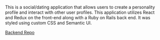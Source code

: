 This is a social/dating application that allows users to create a personality profile and interact with other user profiles. This application utilizes React and Redux on the front-end along with a Ruby on Rails back end. It was styled using custom CSS and Semantic UI.

[Backend Repo](https://github.com/jlindner22/BlindDate-backend)
